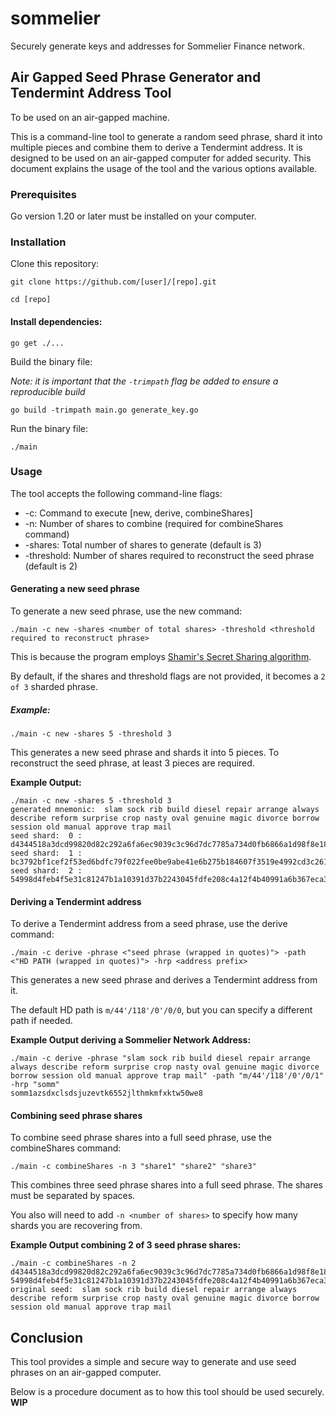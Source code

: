 # sommelier
Securely generate keys and addresses for Sommelier Finance network.

## Air Gapped Seed Phrase Generator and Tendermint Address Tool
To be used on an air-gapped machine.

This is a command-line tool to generate a random seed phrase, shard it into multiple pieces and combine them to derive a Tendermint address. It is designed to be used on an air-gapped computer for added security. This document explains the usage of the tool and the various options available.

### Prerequisites
Go version 1.20 or later must be installed on your computer.

### Installation
Clone this repository:

`git clone https://github.com/[user]/[repo].git`

`cd [repo]`

#### Install dependencies:
`go get ./...`

Build the binary file:

_Note: it is important that the `-trimpath` flag be added to ensure a reproducible build_

`go build -trimpath main.go generate_key.go`

Run the binary file:

`./main`

### Usage
The tool accepts the following command-line flags:

* -c: Command to execute [new, derive, combineShares]
* -n: Number of shares to combine (required for combineShares command)
* -shares: Total number of shares to generate (default is 3)
* -threshold: Number of shares required to reconstruct the seed phrase (default is 2)

#### Generating a new seed phrase
To generate a new seed phrase, use the new command:

`./main -c new -shares <number of total shares> -threshold <threshold required to reconstruct phrase>`

This is because the program employs [Shamir's Secret Sharing algorithm](https://en.wikipedia.org/wiki/Shamir%27s_secret_sharing).

By default, if the shares and threshold flags are not provided, it becomes a `2 of 3` sharded phrase.

##### Example:
`./main -c new -shares 5 -threshold 3`

This generates a new seed phrase and shards it into 5 pieces. To reconstruct the seed phrase, at least 3 pieces are required.

**Example Output:**
```shell
./main -c new -shares 5 -threshold 3
generated mnemonic:  slam sock rib build diesel repair arrange always describe reform surprise crop nasty oval genuine magic divorce borrow session old manual approve trap mail
seed shard:  0 :  d4344518a3dcd99820d82c292a6fa6ec9039c3c96d7dc7785a734d0fb6866a1d98f8e181691b60761eded3c791c4487e5c0d40014124b261b4c6b31c305e3dbb9b01b1f73ac04060a2885e15faa487c476da5cd12f09eae3852c6a405ce0c96500e50871737015c0644ec6867438b0676f9e940ec79607bf2d3fa33c8e5820c89467d87d4bc34120522f1f79b7fa34f5c68ef700f238a57065b0f101
seed shard:  1 :  bc3792bf1cef2f53ed6bdfc79f022fee0be9abe41e6b275b184607f3519e4992cd3c2611fc3fcbe8129d85543ffca1ad88e7bf7e668c0e190368b24098b750d4be7e38b8df9644ae53634c54039bef7f1819703aac606074a8d7b9bfcd197946114419c765b5ca9e64e1c0ab8443a751bc5e3ada2ce0a86d982a3cecf86920a0271f6bcb37a020e638ac9b0a46664f4a0e95487ffb8dea15c55c5329
seed shard:  2 :  54998d4feb4f5e31c81247b1a10391d37b2243045fdfe208c4a12f4b40991a6b367eca3b3fb8b5719cd2d0d0a80603c839eba9b14f5c570200ff21dc481551e8aab18679f3c33e25f6fc822652b507f2b78f03a5db1b708a48bbdca97448ae1571f37957d164213f64e5874bb2f68018d966ad6bb348ac9ba630362750f420485e04125b5612af99eddb384be3c2fabdc23cbfb09cb32be0e1174a20
```

#### Deriving a Tendermint address
To derive a Tendermint address from a seed phrase, use the derive command:

`./main -c derive -phrase <"seed phrase (wrapped in quotes)"> -path <"HD PATH (wrapped in quotes)"> -hrp <address prefix>`

This generates a new seed phrase and derives a Tendermint address from it.

The default HD path is `m/44'/118'/0'/0/0`, but you can specify a different path if needed.

**Example Output deriving a Sommelier Network Address:**
```shell
./main -c derive -phrase "slam sock rib build diesel repair arrange always describe reform surprise crop nasty oval genuine magic divorce borrow session old manual approve trap mail" -path "m/44'/118'/0'/0/1" -hrp "somm"
somm1azsdxclsdsjuzevtk6552jlthmkmfxktw50we8
```

#### Combining seed phrase shares
To combine seed phrase shares into a full seed phrase, use the combineShares command:

`./main -c combineShares -n 3 "share1" "share2" "share3"`

This combines three seed phrase shares into a full seed phrase. The shares must be separated by spaces.

You also will need to add `-n <number of shares>` to specify how many shards you are recovering from.

**Example Output combining 2 of 3 seed phrase shares:**
```shell
./main -c combineShares -n 2 d4344518a3dcd99820d82c292a6fa6ec9039c3c96d7dc7785a734d0fb6866a1d98f8e181691b60761eded3c791c4487e5c0d40014124b261b4c6b31c305e3dbb9b01b1f73ac04060a2885e15faa487c476da5cd12f09eae3852c6a405ce0c96500e50871737015c0644ec6867438b0676f9e940ec79607bf2d3fa33c8e5820c89467d87d4bc34120522f1f79b7fa34f5c68ef700f238a57065b0f101 54998d4feb4f5e31c81247b1a10391d37b2243045fdfe208c4a12f4b40991a6b367eca3b3fb8b5719cd2d0d0a80603c839eba9b14f5c570200ff21dc481551e8aab18679f3c33e25f6fc822652b507f2b78f03a5db1b708a48bbdca97448ae1571f37957d164213f64e5874bb2f68018d966ad6bb348ac9ba630362750f420485e04125b5612af99eddb384be3c2fabdc23cbfb09cb32be0e1174a20
original seed:  slam sock rib build diesel repair arrange always describe reform surprise crop nasty oval genuine magic divorce borrow session old manual approve trap mail
```
## Conclusion
This tool provides a simple and secure way to generate and use seed phrases on an air-gapped computer.

Below is a procedure document as to how this tool should be used securely.
**WIP**